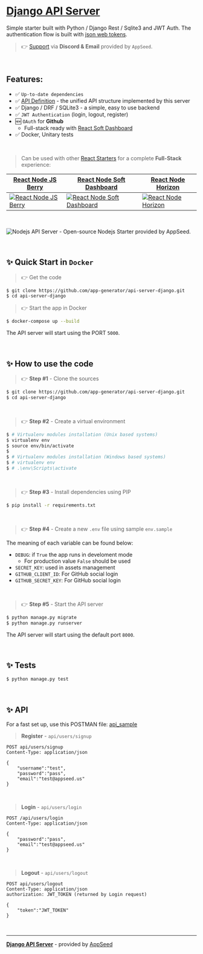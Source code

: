 
# [Django API Server](https://github.com/app-generator/api-server-django)

Simple starter built with Python / Django Rest / Sqlite3 and JWT Auth. The authentication flow is built with [json web tokens](https://jwt.io).

> 👉 [Support](https://appseed.us/support/) via **Discord & Email** provided by `AppSeed`. 

<br />

## Features:

- ✅ `Up-to-date dependencies` 
- ✅ [API Definition](https://docs.appseed.us/boilerplate-code/api-unified-definition) - the unified API structure implemented by this server
- ✅ Django / DRF / SQLite3 - a simple, easy to use backend
- ✅ `JWT Authentication` (login, logout, register)
- 🆕 `OAuth` for **Github**
  - Full-stack ready with [React Soft Dashboard](https://github.com/app-generator/react-soft-ui-dashboard)
- ✅ Docker, Unitary tests
  
<br />

> Can be used with other [React Starters](https://appseed.us/apps/react) for a complete **Full-Stack** experience:

| [React Node JS Berry](https://appseed.us/product/berry-dashboard/api-server-nodejs/react/) | [React Node Soft Dashboard](https://appseed.us/product/soft-ui-dashboard/api-server-nodejs/react/) | [React Node Horizon](https://appseed.us/product/horizon-ui/api-server-nodejs/) |
| --- | --- | --- |
| [![React Node JS Berry](https://user-images.githubusercontent.com/51070104/176936514-f1bccb21-bafe-4b43-9e4c-b6fe0ec9511d.png)](https://appseed.us/product/berry-dashboard/api-server-nodejs/react/) | [![React Node Soft Dashboard](https://user-images.githubusercontent.com/51070104/176936814-74386559-4e05-43d5-b9a4-8f70ce96a610.png)](https://appseed.us/product/soft-ui-dashboard/api-server-nodejs/react/) | [![React Node Horizon](https://user-images.githubusercontent.com/51070104/174428337-181e6dea-0ad9-4fe1-a35f-25e5fa656a9d.png)](https://appseed.us/product/horizon-ui/api-server-nodejs/)

<br />

![Nodejs API Server - Open-source Nodejs Starter provided by AppSeed.](https://user-images.githubusercontent.com/51070104/124414813-142aa180-dd5c-11eb-9279-6b082dadc51a.png)

<br />

## ✨ Quick Start in `Docker`

> 👉 Get the code

```bash
$ git clone https://github.com/app-generator/api-server-django.git
$ cd api-server-django
```

> 👉 Start the app in Docker

```bash
$ docker-compose up --build  
```

The API server will start using the PORT `5000`.

<br />

## ✨ How to use the code

> 👉 **Step #1** -  Clone the sources

```bash
$ git clone https://github.com/app-generator/api-server-django.git
$ cd api-server-django
```
<br />

> 👉 **Step #2** - Create a virtual environment

```bash
$ # Virtualenv modules installation (Unix based systems)
$ virtualenv env
$ source env/bin/activate
$
$ # Virtualenv modules installation (Windows based systems)
$ # virtualenv env
$ # .\env\Scripts\activate
```

<br />

> 👉 **Step #3** - Install dependencies using PIP

```bash
$ pip install -r requirements.txt
```

<br />

> 👉 **Step #4** - Create a new `.env` file using sample `env.sample`

The meaning of each variable can be found below: 

- `DEBUG`: if `True` the app runs in develoment mode
  - For production value `False` should be used
- `SECRET_KEY`: used in assets management
- `GITHUB_CLIENT_ID`: For GitHub social login
- `GITHUB_SECRET_KEY`: For GitHub social login

<br />

> 👉 **Step #5** - Start the API server

```bash
$ python manage.py migrate
$ python manage.py runserver
```

The API server will start using the default port `8000`.

<br />

## ✨ Tests

```bash 
$ python manage.py test
```

<br />

## ✨ API

For a fast set up, use this POSTMAN file: [api_sample](https://github.com/app-generator/api-server-Django/blob/master/media/api.postman_collection.json)

> **Register** - `api/users/signup`

```
POST api/users/signup
Content-Type: application/json

{
    "username":"test",
    "password":"pass", 
    "email":"test@appseed.us"
}
```

<br />

> **Login** - `api/users/login`

```
POST /api/users/login
Content-Type: application/json

{
    "password":"pass", 
    "email":"test@appseed.us"
}
```

<br />

> **Logout** - `api/users/logout`

```
POST api/users/logout
Content-Type: application/json
authorization: JWT_TOKEN (returned by Login request)

{
    "token":"JWT_TOKEN"
}
```

<br />

---
**[Django API Server](https://github.com/app-generator/api-server-django)** - provided by [AppSeed](https://appseed.us)
